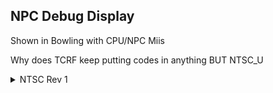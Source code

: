 ## NPC Debug Display
Shown in Bowling with CPU/NPC Miis

Why does TCRF keep putting codes in anything BUT NTSC_U
<details>
<summary>NTSC Rev 1</summary>

```powerpc
044D43EC 60000000
```
</details>
